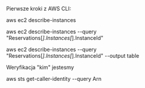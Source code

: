 Pierwsze kroki z AWS CLI:

aws ec2 describe-instances

aws ec2 describe-instances --query "Reservations[*].Instances[*].InstanceId"

aws ec2 describe-instances --query "Reservations[*].Instances[*].InstanceId" --output table

Weryfikacja "kim" jestesmy


aws sts get-caller-identity --query Arn
